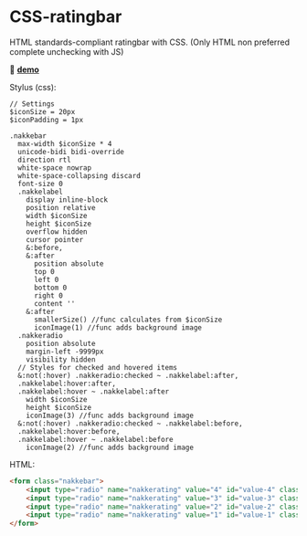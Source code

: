 # CSS-ratingbar

HTML standards-compliant ratingbar with CSS. (Only HTML non preferred complete unchecking with JS)  

:green_apple: [**demo**](https://j-kallunki.github.io/css-ratingbar/)

[image]: https://raw.githubusercontent.com/J-Kallunki/css-ratingbar/master/Screen%20Shot%202016-09-19%20at%2009.55.57.png

Stylus (css):
```stylus
// Settings
$iconSize = 20px
$iconPadding = 1px

.nakkebar
  max-width $iconSize * 4
  unicode-bidi bidi-override
  direction rtl
  white-space nowrap
  white-space-collapsing discard
  font-size 0
  .nakkelabel
    display inline-block
    position relative
    width $iconSize
    height $iconSize
    overflow hidden
    cursor pointer
    &:before,
    &:after
      position absolute
      top 0
      left 0
      bottom 0
      right 0
      content ''
    &:after
      smallerSize() //func calculates from $iconSize
      iconImage(1) //func adds background image
  .nakkeradio
    position absolute
    margin-left -9999px
    visibility hidden
  // Styles for checked and hovered items
  &:not(:hover) .nakkeradio:checked ~ .nakkelabel:after,
  .nakkelabel:hover:after,
  .nakkelabel:hover ~ .nakkelabel:after
    width $iconSize
    height $iconSize
    iconImage(3) //func adds background image
  &:not(:hover) .nakkeradio:checked ~ .nakkelabel:before,
  .nakkelabel:hover:before,
  .nakkelabel:hover ~ .nakkelabel:before
    iconImage(2) //func adds background image
```
HTML:
```html
<form class="nakkebar">
    <input type="radio" name="nakkerating" value="4" id="value-4" class="nakkeradio nakkeradio-4"><label for="value-4" class="nakkelabel">4</label>
    <input type="radio" name="nakkerating" value="3" id="value-3" class="nakkeradio nakkeradio-3"><label for="value-3" class="nakkelabel">3</label>
    <input type="radio" name="nakkerating" value="2" id="value-2" class="nakkeradio nakkeradio-2"><label for="value-2" class="nakkelabel">2</label>
    <input type="radio" name="nakkerating" value="1" id="value-1" class="nakkeradio nakkeradio-1"><label for="value-1" class="nakkelabel">1</label>
</form>
```
